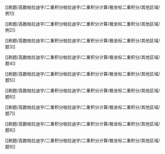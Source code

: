 

[[刷题/高数帕拉迪宇/二重积分帕拉迪宇/二重积分计算/极坐标二重积分/其他区域/例1]]

[[刷题/高数帕拉迪宇/二重积分帕拉迪宇/二重积分计算/极坐标二重积分/其他区域/例2]]

[[刷题/高数帕拉迪宇/二重积分帕拉迪宇/二重积分计算/极坐标二重积分/其他区域/题3]]

[[刷题/高数帕拉迪宇/二重积分帕拉迪宇/二重积分计算/极坐标二重积分/其他区域/题4]]

[[刷题/高数帕拉迪宇/二重积分帕拉迪宇/二重积分计算/极坐标二重积分/其他区域/题5]]

[[刷题/高数帕拉迪宇/二重积分帕拉迪宇/二重积分计算/极坐标二重积分/其他区域/题6]]

[[刷题/高数帕拉迪宇/二重积分帕拉迪宇/二重积分计算/极坐标二重积分/其他区域/题7]]

[[刷题/高数帕拉迪宇/二重积分帕拉迪宇/二重积分计算/极坐标二重积分/其他区域/题8]]

[[刷题/高数帕拉迪宇/二重积分帕拉迪宇/二重积分计算/极坐标二重积分/其他区域/题9]]